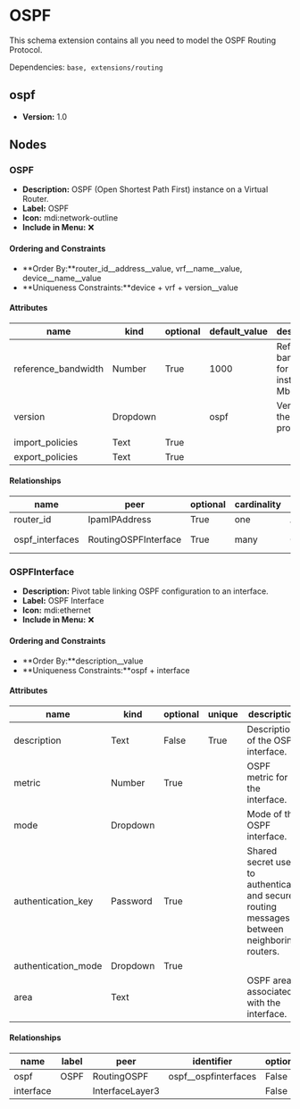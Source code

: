 # OSPF

This schema extension contains all you need to model the OSPF Routing Protocol.

Dependencies: `base, extensions/routing`

## ospf

- **Version:** 1.0

## Nodes

### OSPF

- **Description:** OSPF (Open Shortest Path First) instance on a Virtual Router.
- **Label:** OSPF
- **Icon:** mdi:network-outline
- **Include in Menu:** ❌

#### Ordering and Constraints

- **Order By:**router_id__address__value, vrf__name__value, device__name__value
- **Uniqueness Constraints:**device + vrf + version__value

#### Attributes

| name | kind | optional | default_value | description | order_weight | choices |
| ---- | ---- | -------- | ------------- | ----------- | ------------ | ------- |
| reference\_bandwidth | Number | True | 1000 | Reference bandwidth for OSPF instance \(in Mbps\)\. | 1150 | \`\` |
| version | Dropdown |  | ospf | Version of the OSPF protocol\. | 1100 | \`ospf, ospfv3\` |
| import\_policies | Text | True |  |  | 1300 | \`\` |
| export\_policies | Text | True |  |  | 1350 | \`\` |

#### Relationships

| name | peer | optional | cardinality | kind | label | identifier |
| ---- | ---- | -------- | ----------- | ---- | ----- | ---------- |
| router\_id | IpamIPAddress | True | one | Attribute |  |  |
| ospf\_interfaces | RoutingOSPFInterface | True | many | Component | OSPF Interfaces | ospf\_\_ospfinterfaces |

### OSPFInterface

- **Description:** Pivot table linking OSPF configuration to an interface.
- **Label:** OSPF Interface
- **Icon:** mdi:ethernet
- **Include in Menu:** ❌

#### Ordering and Constraints

- **Order By:**description__value
- **Uniqueness Constraints:**ospf + interface

#### Attributes

| name | kind | optional | unique | description | order_weight | choices | default_value |
| ---- | ---- | -------- | ------ | ----------- | ------------ | ------- | ------------- |
| description | Text | False | True | Description of the OSPF interface\. | 1500 | \`\` |  |
| metric | Number | True |  | OSPF metric for the interface\. | 1400 | \`\` |  |
| mode | Dropdown |  |  | Mode of the OSPF interface\. | 1300 | \`normal, passive, peer\_to\_peer\` | normal |
| authentication\_key | Password | True |  | Shared secret used to authenticate and secure routing messages between neighboring routers\. | 1250 | \`\` |  |
| authentication\_mode | Dropdown | True |  |  | 1225 | \`md5, sha1\` |  |
| area | Text |  |  | OSPF area associated with the interface\. | 1200 | \`\` |  |

#### Relationships

| name | label | peer | identifier | optional | cardinality | kind | order_weight |
| ---- | ----- | ---- | ---------- | -------- | ----------- | ---- | ------------ |
| ospf | OSPF | RoutingOSPF | ospf\_\_ospfinterfaces | False | one | Parent | 1100 |
| interface |  | InterfaceLayer3 |  | False | one | Attribute | 1200 |
